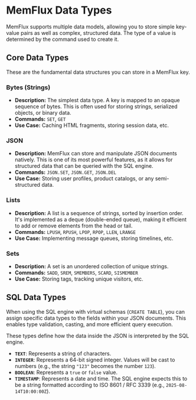 # MemFlux Data Types

MemFlux supports multiple data models, allowing you to store simple key-value pairs as well as complex, structured data. The type of a value is determined by the command used to create it.

## Core Data Types

These are the fundamental data structures you can store in a MemFlux key.

### Bytes (Strings)

-   **Description:** The simplest data type. A key is mapped to an opaque sequence of bytes. This is often used for storing strings, serialized objects, or binary data.
-   **Commands:** `SET`, `GET`
-   **Use Case:** Caching HTML fragments, storing session data, etc.

### JSON

-   **Description:** MemFlux can store and manipulate JSON documents natively. This is one of its most powerful features, as it allows for structured data that can be queried with the SQL engine.
-   **Commands:** `JSON.SET`, `JSON.GET`, `JSON.DEL`
-   **Use Case:** Storing user profiles, product catalogs, or any semi-structured data.

### Lists

-   **Description:** A list is a sequence of strings, sorted by insertion order. It's implemented as a deque (double-ended queue), making it efficient to add or remove elements from the head or tail.
-   **Commands:** `LPUSH`, `RPUSH`, `LPOP`, `RPOP`, `LLEN`, `LRANGE`
-   **Use Case:** Implementing message queues, storing timelines, etc.

### Sets

-   **Description:** A set is an unordered collection of unique strings.
-   **Commands:** `SADD`, `SREM`, `SMEMBERS`, `SCARD`, `SISMEMBER`
-   **Use Case:** Storing tags, tracking unique visitors, etc.

## SQL Data Types

When using the SQL engine with virtual schemas (`CREATE TABLE`), you can assign specific data types to the fields within your JSON documents. This enables type validation, casting, and more efficient query execution.

These types define how the data inside the JSON is interpreted by the SQL engine.

-   **`TEXT`**: Represents a string of characters.
-   **`INTEGER`**: Represents a 64-bit signed integer. Values will be cast to numbers (e.g., the string `"123"` becomes the number `123`).
-   **`BOOLEAN`**: Represents a `true` or `false` value.
-   **`TIMESTAMP`**: Represents a date and time. The SQL engine expects this to be a string formatted according to ISO 8601 / RFC 3339 (e.g., `2025-08-14T10:00:00Z`).
